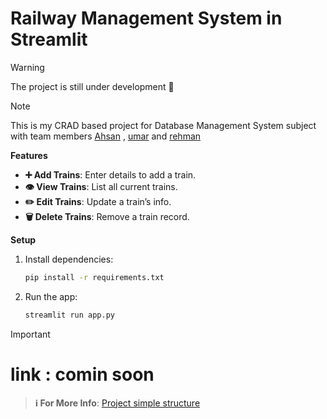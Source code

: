 # Railway Management System in Streamlit

> [!WARNING]
> The project is still under development 🙂

> [!NOTE]
> This is my CRAD based project for Database Management System subject with team members [Ahsan](https://github.com/MrAhsan777) , [umar](https://github.com/Umarkeerio) and [rehman](#) 

**Features**  
- **➕ Add Trains**: Enter details to add a train.  
- **👁️ View Trains**: List all current trains.  
- **✏️ Edit Trains**: Update a train’s info.  
- **🗑️ Delete Trains**: Remove a train record.

**Setup**  
1. Install dependencies:
    ```bash
    pip install -r requirements.txt
    ```
2. Run the app:
    ```bash
    streamlit run app.py
    ```

> [!IMPORTANT]  
> # link : comin soon

> **ℹ️ For More Info**: [Project simple structure](https://github.com/Raufjatoi/Railway-Management-System/blob/main/struture.txt)
